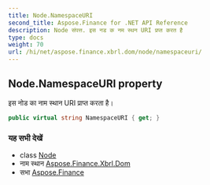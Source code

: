 ```yaml
---
title: Node.NamespaceURI
second_title: Aspose.Finance for .NET API Reference
description: Node संपत्त. इस नड क नम स्थन URI प्रप्त करत है
type: docs
weight: 70
url: /hi/net/aspose.finance.xbrl.dom/node/namespaceuri/
---
```

## Node.NamespaceURI property

इस नोड का नाम स्थान URI प्राप्त करता है।

```csharp
public virtual string NamespaceURI { get; }
```

### यह सभी देखें

* class [Node](../)
* नाम स्थान [Aspose.Finance.Xbrl.Dom](../../node/)
* सभा [Aspose.Finance](../../../)


